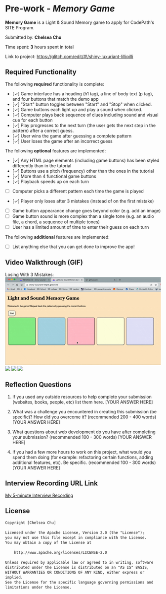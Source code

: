 # Pre-work - *Memory Game*

**Memory Game** is a Light & Sound Memory game to apply for CodePath's SITE Program. 

Submitted by: **Chelsea Chu**

Time spent: **3** hours spent in total

Link to project: https://glitch.com/edit/#!/shiny-luxuriant-lillipilli

## Required Functionality

The following **required** functionality is complete:

* [✓] Game interface has a heading (h1 tag), a line of body text (p tag), and four buttons that match the demo app
* [✓] "Start" button toggles between "Start" and "Stop" when clicked. 
* [✓] Game buttons each light up and play a sound when clicked. 
* [✓] Computer plays back sequence of clues including sound and visual cue for each button
* [✓] Play progresses to the next turn (the user gets the next step in the pattern) after a correct guess. 
* [✓] User wins the game after guessing a complete pattern
* [✓] User loses the game after an incorrect guess

The following **optional** features are implemented:

* [✓] Any HTML page elements (including game buttons) has been styled differently than in the tutorial
* [✓] Buttons use a pitch (frequency) other than the ones in the tutorial
* [✓] More than 4 functional game buttons
* [✓] Playback speeds up on each turn
* [ ] Computer picks a different pattern each time the game is played
* [✓] Player only loses after 3 mistakes (instead of on the first mistake)
* [ ] Game button appearance change goes beyond color (e.g. add an image)
* [ ] Game button sound is more complex than a single tone (e.g. an audio file, a chord, a sequence of multiple tones)
* [ ] User has a limited amount of time to enter their guess on each turn

The following **additional** features are implemented:

- [ ] List anything else that you can get done to improve the app!

## Video Walkthrough (GIF)
Losing With 3 Mistakes:
<img src="MemoryGame-Lose.gif"><br>
![](gif2-link-here)
![](gif3-link-here)
![](gif4-link-here)

## Reflection Questions
1. If you used any outside resources to help complete your submission (websites, books, people, etc) list them here. 
[YOUR ANSWER HERE]

2. What was a challenge you encountered in creating this submission (be specific)? How did you overcome it? (recommended 200 - 400 words) 
[YOUR ANSWER HERE]

3. What questions about web development do you have after completing your submission? (recommended 100 - 300 words) 
[YOUR ANSWER HERE]

4. If you had a few more hours to work on this project, what would you spend them doing (for example: refactoring certain functions, adding additional features, etc). Be specific. (recommended 100 - 300 words) 
[YOUR ANSWER HERE]



## Interview Recording URL Link

[My 5-minute Interview Recording](your-link-here)


## License

    Copyright [Chelsea Chu]

    Licensed under the Apache License, Version 2.0 (the "License");
    you may not use this file except in compliance with the License.
    You may obtain a copy of the License at

        http://www.apache.org/licenses/LICENSE-2.0

    Unless required by applicable law or agreed to in writing, software
    distributed under the License is distributed on an "AS IS" BASIS,
    WITHOUT WARRANTIES OR CONDITIONS OF ANY KIND, either express or implied.
    See the License for the specific language governing permissions and
    limitations under the License.
